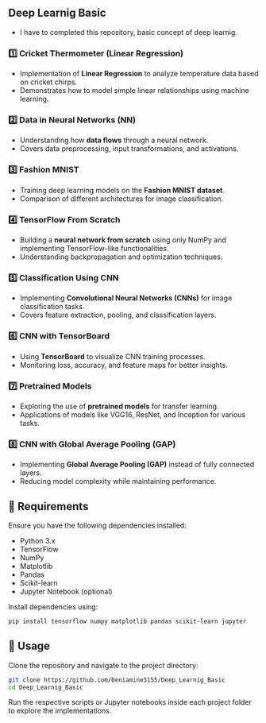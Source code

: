 ## Deep Learnig Basic

- I have to completed this repository, basic concept of deep learnig.

### 1️⃣ Cricket Thermometer (Linear Regression)

- Implementation of **Linear Regression** to analyze temperature data based on cricket chirps.
- Demonstrates how to model simple linear relationships using machine learning.

### 2️⃣ Data in Neural Networks (NN)

- Understanding how **data flows** through a neural network.
- Covers data preprocessing, input transformations, and activations.

### 3️⃣ Fashion MNIST

- Training deep learning models on the **Fashion MNIST dataset**.
- Comparison of different architectures for image classification.

### 4️⃣ TensorFlow From Scratch

- Building a **neural network from scratch** using only NumPy and implementing TensorFlow-like functionalities.
- Understanding backpropagation and optimization techniques.

### 5️⃣ Classification Using CNN

- Implementing **Convolutional Neural Networks (CNNs)** for image classification tasks.
- Covers feature extraction, pooling, and classification layers.

### 6️⃣ CNN with TensorBoard

- Using **TensorBoard** to visualize CNN training processes.
- Monitoring loss, accuracy, and feature maps for better insights.

### 7️⃣ Pretrained Models

- Exploring the use of **pretrained models** for transfer learning.
- Applications of models like VGG16, ResNet, and Inception for various tasks.

### 8️⃣ CNN with Global Average Pooling (GAP)

- Implementing **Global Average Pooling (GAP)** instead of fully connected layers.
- Reducing model complexity while maintaining performance.

## 🔧 Requirements

Ensure you have the following dependencies installed:

- Python 3.x
- TensorFlow
- NumPy
- Matplotlib
- Pandas
- Scikit-learn
- Jupyter Notebook (optional)

Install dependencies using:

```bash
pip install tensorflow numpy matplotlib pandas scikit-learn jupyter
```

## 🚀 Usage

Clone the repository and navigate to the project directory:

```bash
git clone https://github.com/beniamine3155/Deep_Learnig_Basic
cd Deep_Learnig_Basic
```

Run the respective scripts or Jupyter notebooks inside each project folder to explore the implementations.
